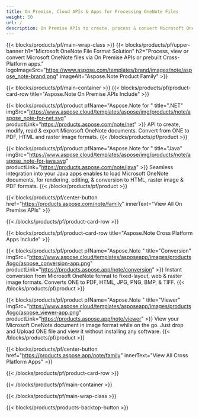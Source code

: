 ```yaml
---
title: On Premise, Cloud APIs & Apps for Processing OneNote Files 
weight: 50
url: /
description: On Premise APIs to create, process & convert Microsoft OneNote files via your applications. Or simply use our cross-platform apps to view or convert ONE files.
---
```


{{< blocks/products/pf/main-wrap-class >}}
{{< blocks/products/pf/upper-banner h1="Microsoft OneNote File Format Solution" h2="Process, view or convert Microsoft OneNote files via On Premise APIs or prebuilt Cross-Platform apps." logoImageSrc="https://www.aspose.com/templates/brand/images/note/aspose_note-brand.png" imageAlt="Aspose.Note Product Family" >}}

{{< blocks/products/pf/main-container >}}
{{< blocks/products/pf/product-card-row title="Aspose.Note On Premise APIs Include" >}}

{{< blocks/products/pf/product pfName="Aspose.Note for " title=".NET" imgSrc="https://www.aspose.cloud/templates/aspose/img/products/note/aspose_note-for-net.svg" productLink="https://products.aspose.com/note/net" >}}
API to create, modify, read & export Microsoft OneNote documents. Convert from ONE to PDF, HTML and raster image formats.
{{< /blocks/products/pf/product >}}

{{< blocks/products/pf/product pfName="Aspose.Note for " title="Java" imgSrc="https://www.aspose.cloud/templates/aspose/img/products/note/aspose_note-for-java.svg" productLink="https://products.aspose.com/note/java" >}}
Seamless integration into your Java apps enables to load Microsoft OneNote documents, for rendering, editing, & conversion to HTML, raster image & PDF formats.
{{< /blocks/products/pf/product >}}

{{< blocks/products/pf/center-button href="https://products.aspose.com/note/family" innerText="View All On Premise APIs" >}}

{{< /blocks/products/pf/product-card-row >}}

{{< blocks/products/pf/product-card-row title="Aspose.Note Cross Platform Apps Include" >}}

{{< blocks/products/pf/product pfName="Aspose.Note " title="Conversion" imgSrc="https://www.aspose.cloud/templates/asposeapp/images/products/logo/aspose_conversion-app.png" productLink="https://products.aspose.app/note/conversion" >}}
Instant conversion from Microsoft OneNote format to fixed-layout, web & raster image formats. Converts ONE to PDF, HTML, JPG, PNG, BMP, & TIFF.
{{< /blocks/products/pf/product >}}

{{< blocks/products/pf/product pfName="Aspose.Note " title="Viewer" imgSrc="https://www.aspose.cloud/templates/asposeapp/images/products/logo/aspose_viewer-app.png" productLink="https://products.aspose.app/note/viewer" >}}
View your Microsoft OneNote document in image format while on the go. Just drop and Upload ONE file and view it without installing any software.
{{< /blocks/products/pf/product >}}

{{< blocks/products/pf/center-button href="https://products.aspose.app/note/family" innerText="View All Cross Platform Apps" >}}

{{< /blocks/products/pf/product-card-row >}}

{{< /blocks/products/pf/main-container >}}


{{< /blocks/products/pf/main-wrap-class >}}

{{< blocks/products/products-backtop-button >}}